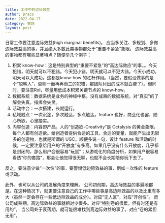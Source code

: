 ```yaml
---
title: 工作中的边际效益
author: Draco
date: 2022-04-17
category: 管理
layout: post
---
```

日常工作要注意边际效益(high marginal benefits)。
应当多关注、多规划、多做边际效益高的事，并且绝大多数此类事物都处于“重要不紧急”象限。
边际效益高的事物都有哪些显著特点？随便举几个例子：
1. 积累 know-how：这是特别典型的“重要不紧急”的“高边际效应”的事。。今天犯错，明天就可以不犯错。今天犯小错，明天就可以不犯大错。今天小成功，明天可以大成功。这都是know-how 的杠杆作用。（当然，要假设做事的是个“聪明人”，否则一而再再而三的犯错，那团队付出的成本就白费了）。但同时，要注意RoI，尽量用低成本积累关键节点的 know-how。
2. 数据系统：数据系统是业务的神经中枢。没有成熟的数据系统，对“真实”的了解会失真，指挥会失灵。
3. 活动中台：一次搭建，长期运行。
4. 私域触点：一次沉淀，多次触达，多点触达。feature 也好，商业化也罢，随心所欲，心里踏实。
5. 内容创造：内容即产品。人的“创造欲-Creativity”是 Octalysis 的黄金象限。 每个人都有创造欲。给创造者提供合适的工具，合适的变量，就能产生出无限多的创造物，也就是所谓的 UGC。顺便多说一句，设计 feature 和活动的时候，一定要注意给用户的“开放度”有多高。如果几乎没有什么开放度，几乎都是封闭的，那么用户会很容易“玩腻”；从游戏化的角度分析，如果用户很容易看透“你的套路”，那会让他觉得很无聊，也就不会长期陪你玩下去了。

反之，要注意少做“一次性”的事，要警惕低边际效益的事，例如一次性的 feature 或活动。

此外，也可以从公司的发展角度来理解。
公司初创期，高边际效益的事遍地都是。在这种情况下，就更要注意自己的工作中哪些事是高边际效益的以及比重有多大（虽然一定会存在一些低边际效益的成分）。对应“无人区”，对应“开创性”。
而公司成熟期，高边际效益的事就相对少很多。对应“特别卷的很累，但有时还是有用的”。
当公司处于衰落期，就可能很难找到高边际效益的事了。对应“卷的累但无用”。
